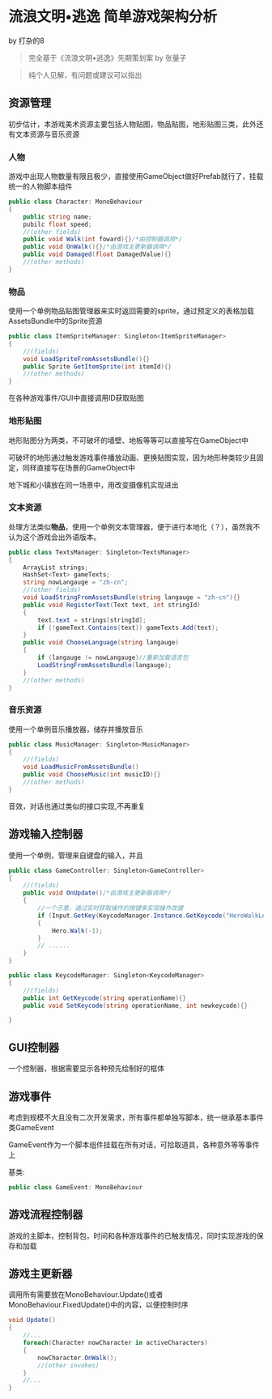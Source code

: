 # 流浪文明•逃逸 简单游戏架构分析

by 打杂的8

> 完全基于《流浪文明•逃逸》先期策划案 by 张量子

> 纯个人见解，有问题或建议可以指出

## 资源管理

初步估计，本游戏美术资源主要包括人物贴图，物品贴图，地形贴图三类，此外还有文本资源与音乐资源

### **人物**

游戏中出现人物数量有限且极少，直接使用GameObject做好Prefab就行了，挂载统一的人物脚本组件

```c#
public class Character: MonoBehaviour
{
    public string name;
    pubilc float speed;
    //(other fields)
    public void Walk(int foward){}/*由控制器调用*/
    public void OnWalk(){}/*由游戏主更新器调用*/
    public void Damaged(float DamagedValue){}
    //(other methods)
}
```

### **物品**

使用一个单例物品贴图管理器来实时返回需要的sprite，通过预定义的表格加载AssetsBundle中的Sprite资源

```c#
public class ItemSpriteManager: Singleton<ItemSpriteManager>
{
    //(fields)
    void LoadSpriteFromAssetsBundle(){}
    public Sprite GetItemSprite(int itemId){}
    //(other methods)
}

```

在各种游戏事件/GUI中直接调用ID获取贴图

### **地形贴图**

地形贴图分为两类，不可破坏的墙壁、地板等等可以直接写在GameObject中

可破坏的地形通过触发游戏事件播放动画、更换贴图实现，因为地形种类较少且固定，同样直接写在场景的GameObject中

地下城和小镇放在同一场景中，用改变摄像机实现进出

### **文本资源**

处理方法类似**物品**，使用一个单例文本管理器，便于进行本地化（？），虽然我不认为这个游戏会出外语版本。
```c#
public class TextsManager: Singleton<TextsManager>
{
    ArrayList strings;
    HashSet<Text> gameTexts;
    string nowLangauge = "zh-cn"; 
    //(other fields)
    void LoadStringFromAssetsBundle(string langauge = "zh-cn"){}
    public void RegisterText(Text text, int stringId)
    {
        text.text = strings[stringId];
        if (!gameText.Contains(text)) gameTexts.Add(text);
    }
    public void ChooseLanguage(string langauge)
    {
        if (langauge != nowLangauge)//重新加载语言包
        LoadStringFromAssetsBundle(langauge);
    }
    //(other methods)
}

```

### **音乐资源**

使用一个单例音乐播放器，储存并播放音乐

```c#
public class MusicManager: Singleton<MusicManager>
{
    //(fields)
    void LoadMusicFromAssetsBundle()
    public void ChooseMusic(int musicID){}
    //(other methods)
}
```
音效，对话也通过类似的接口实现,不再重复

## 游戏输入控制器

使用一个单例，管理来自键盘的输入，并且
```c#
public class GameController: Singleton<GameController>
{
    //(fields)
    public void OnUpdate()/*由游戏主更新器调用*/
    {
        //一个示意，通过实时获取操作的按键来实现操作改键
        if (Input.GetKey(KeycodeManager.Instance.GetKeycode("HeroWalkLeft")))
        {
            Hero.Walk(-1);    
        }
        // ......
    }
}
```
```c#
public class KeycodeManager: Singleton<KeycodeManager>
{
    //(fields)
    public int GetKeycode(string operationName){}
    public void SetKeycode(string operationName, int newkeycode){}

}
```
## GUI控制器

一个控制器，根据需要显示各种预先绘制好的框体

## 游戏事件

考虑到规模不大且没有二次开发需求，所有事件都单独写脚本，统一继承基本事件类GameEvent

GameEvent作为一个脚本组件挂载在所有对话，可拾取道具，各种意外等等事件上

基类:
```c# 
public class GameEvent: MonoBehaviour
```


## 游戏流程控制器

游戏的主脚本，控制背包，时间和各种游戏事件的已触发情况，同时实现游戏的保存和加载

## 游戏主更新器

调用所有需要放在MonoBehaviour.Update()或者MonoBehaviour.FixedUpdate()中的内容，以便控制时序

```c#
void Update()
{
    //...
    foreach(Character nowCharacter in activeCharacters)
    {
        nowCharacter.OnWalk();
        //(other invokes)
    }
    //...
}
```